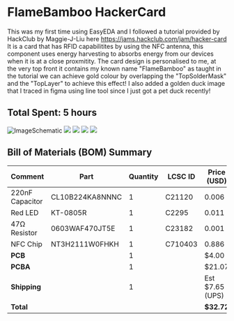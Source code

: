 # FlameBamboo HackerCard

This was my first time using EasyEDA and I followed a tutorial provided by HackClub by Maggie-J-Liu here https://jams.hackclub.com/jam/hacker-card
It is a card that has RFID capabilitites by using the NFC antenna, this component uses energy harvesting to absorbs energy from our devices when it is at a close proxmitity. The card design is personalised to me, at the very top front it contains my known name "FlameBamboo" as taught in the tutorial we can achieve gold colour by overlapping the "TopSolderMask" and the "TopLayer" to achieve this effect!
I also added a golden duck image that I traced in figma using line tool since I just got a pet duck recently!

## Total Spent: 5 hours

![ImageSchematic](https://hc-cdn.hel1.your-objectstorage.com/s/v3/8053d3bb08281929ba7137a4d912aedc6cc1355f_screenshot_2025-07-31_at_2.28.42___pm.png)
![](https://hc-cdn.hel1.your-objectstorage.com/s/v3/28ea5cfe7ddc2e407a873e15e91b6321b5917ff1_screenshot_2025-08-01_at_8.31.39___am.png)
![](https://hc-cdn.hel1.your-objectstorage.com/s/v3/be8f56ce13e830d898f7e52f073b8f7e7314dd70_screenshot_2025-08-01_at_8.31.09___am.png)
![](https://hc-cdn.hel1.your-objectstorage.com/s/v3/f525b1ae77870da5b7fff8aba51fb1151f9b8f09_screenshot_2025-08-01_at_8.29.06___am.png)
![](https://hc-cdn.hel1.your-objectstorage.com/s/v3/859182f7e625dced2e9b9e0123faea6aab0bce94_screenshot_2025-08-01_at_8.03.14___am.png)

## Bill of Materials (BOM) Summary

| Comment         | Part            | Quantity | LCSC ID | Price (USD)     |
| --------------- | --------------- | -------- | ------- | --------------- |
| 220nF Capacitor | CL10B224KA8NNNC | 1        | C21120  | 0.006           |
| Red LED         | KT-0805R        | 1        | C2295   | 0.011           |
| 47Ω Resistor    | 0603WAF470JT5E  | 1        | C23182  | 0.001           |
| NFC Chip        | NT3H2111W0FHKH  | 1        | C710403 | 0.886           |
| **PCB**         |                 | 1        |         | $4.00           |
| **PCBA**        |                 | 1        |         | $21.07          |
| **Shipping**    |                 | 1        |         | Est $7.65 (UPS) |
| **Total**       |                 |          |         | **$32.72**      |
